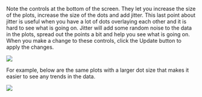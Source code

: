 Note the controls at the bottom of the screen. They let you increase the size of the plots,
increase the size of the dots and add jitter. This last point about jitter is useful when you have
a lot of dots overlaying each other and it is hard to see what is going on. Jitter will add some
random noise to the data in the plots, spread out the points a bit and help you see what is going
on. When you make a change to these controls, click the Update button to apply the changes.

![](https://github.com/fenago/katacoda-scenarios/raw/master/machine-learning-mastery-weka/machine-learning-mastery-weka-chapter-09/steps/images/67-35.png)

For example, below are the same plots with a larger dot size that makes it easier to see any
trends in the data.

![](https://github.com/fenago/katacoda-scenarios/raw/master/machine-learning-mastery-weka/machine-learning-mastery-weka-chapter-09/steps/images/68-36.png)